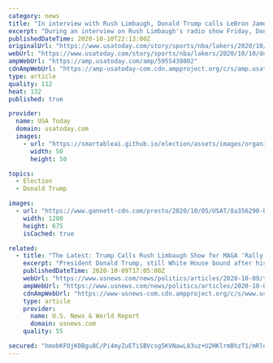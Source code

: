 ```yaml
---
category: news
title: "In interview with Rush Limbaugh, Donald Trump calls LeBron James a 'hater' and 'nasty spokesman'"
excerpt: "During an interview on Rush Limbaugh's radio show Friday, Donald Trump brought up LeBron James, calling him a \"hater\" and a \"nasty spokesman.\""
publishedDateTime: 2020-10-10T22:13:00Z
originalUrl: "https://www.usatoday.com/story/sports/nba/lakers/2020/10/10/donald-trump-tells-rush-limbaugh-lebron-hater-nasty-spokesman/5955438002/"
webUrl: "https://www.usatoday.com/story/sports/nba/lakers/2020/10/10/donald-trump-tells-rush-limbaugh-lebron-hater-nasty-spokesman/5955438002/"
ampWebUrl: "https://amp.usatoday.com/amp/5955438002"
cdnAmpWebUrl: "https://amp-usatoday-com.cdn.ampproject.org/c/s/amp.usatoday.com/amp/5955438002"
type: article
quality: 112
heat: 132
published: true

provider:
  name: USA Today
  domain: usatoday.com
  images:
    - url: "https://smartableai.github.io/election/assets/images/organizations/usatoday.com-50x50.jpg"
      width: 50
      height: 50

topics:
  - Election
  - Donald Trump

images:
  - url: "https://www.gannett-cdn.com/presto/2020/10/05/USAT/8a356290-b295-48bd-9d34-e1011df5e5bc-2020-10-04_LeBron3.jpg?auto=webp&crop=2671,1502,x82,y59&format=pjpg&width=1200"
    width: 1200
    height: 675
    isCached: true

related:
  - title: "The Latest: Trump Calls Rush Limbaugh Show for MAGA 'Rally'"
    excerpt: "President Donald Trump, still White House bound after his COVID-19 diagnosis, called into the Rush Limbaugh show Friday for a radio “rally” with the conservative talk host."
    publishedDateTime: 2020-10-09T17:05:00Z
    webUrl: "https://www.usnews.com/news/politics/articles/2020-10-09/the-latest-trump-calls-rush-limbaugh-show-for-maga-rally"
    ampWebUrl: "https://www.usnews.com/news/politics/articles/2020-10-09/the-latest-trump-calls-rush-limbaugh-show-for-maga-rally?context=amp"
    cdnAmpWebUrl: "https://www-usnews-com.cdn.ampproject.org/c/s/www.usnews.com/news/politics/articles/2020-10-09/the-latest-trump-calls-rush-limbaugh-show-for-maga-rally?context=amp"
    type: article
    provider:
      name: U.S. News & World Report
      domain: usnews.com
    quality: 55

secured: "hmobKFOjK0Bgu8C/Pi4myZuETiSBVcsg5KVNawL83uz+U2HKlrmBhzT1/mRleQmgOnpJEnRR1Cfz7h3vUeTjSX5drDAYQDkGpozYWNSoG9+4ZRMPngV2vJI978nDXnQbO+Ntmem9nogN888yE6vhsO7D2ROfcXj1k0fbT1OwQMAKrhuZrBpTGEO5+N/9Bt54aW/l8um57TGE1LhdB+qF+UAtJ5viX5Bgrwq9qDvu3qfvXKBtpVZhQyFghWb6E1jChqVy1LBKNs5fqGruduRGfkW8IWdWTa+RAdcFEt8EUvNDBGu0824rtUJm7IftzVS5pQUjkZN+J6COeWqSBkRewagOKJsVBHffmI3S3x/FHhg=;Et43t9lJ2a5waN1mFcnSEg=="
---
```


